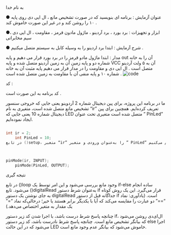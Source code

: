 به نام خدا 

● عنوان آزمایش :
برنامه ای بنویسید که در صورت تشخیص مانع ، ال ایی دی  روی پایه ۱۰ را روشن کند  و در غیر این صورت خاموش کند .

●ابزار و تجهیزات :
برد بورد ، برد آردینو ، ماژول مادون قرمز ، مقاومت ، ال ایی دی ، سیم مخابراتی 

● شرح آزمایش : 
ابتدا برد اردینو را به وسیله کابل به سیستم متصل میکنیم .

مدار :
ابتدا ماژول مادو قرمز را در برد بورد قرار می دهیم و پایه out  آن را به خانه شماره دو  و پایه  زمین آن به زمین آردینو متصل شده و پایه VCC  آن به ۵ ولت آردینو متصل است . 
ال ایی دی و مقاومت را در مدار قرار می دهیم پایه مثبت آن به خانه شماره ۱۰ و پایه منفی آن با مقاومت به زمین متصل شده است .
![code](./photo_2024-12-01_21-50-16.jpg)

کد :


کد برنامه به این صورت است .

ما در برنامه این پروژه، برای پین دیجیتال شماره 2  آردوینو یعنی جایی که خروجی سنسور تشخیص مانع متصل شده است، متغیری به نام “ir” تعریف کرده‌ایم.
 همچنین برای پین دیجیتال شماره 10 یعنی جایی که LED متصل شده است متغیری تحت عنوان ” PinLed” ایجاد نموده‌ایم.

```cpp

int ir = 2;
    int PinLed = 10;
در تابع ()setup، متغیر “ir” را به‌عنوان ورودی و متغیر ” PinLed” را به‌عنوان خروجی تنظیم می‌کنیم.    



pinMode(ir, INPUT);
    pinMode(PinLed, OUTPUT);

```
نتیجه گیری


در تابع ()loop وجود مانع بررسی می‌شود و این امر توسط یک if-else ساده انجام می‌شود. تابع ()digitalRead به‌عنوان شرط دستور if قرار می‌گیرد.
 این یک روش کوتاه به جای نوشتن یک دستور digitalRead جداگانه قبل از دستور 
if است. (یادآوری: نماد “==” دو عبارت را مقایسه می‌کند که آیا با یکدیگر برابر هستند یا خیر؛ درحالی‌که نماد “=” یک مقدار به متغیر اختصاص می‌دهد.)

چنانچه پاسخ شرط درست باشد، با اجرا شدن کد زیر دستور if، ال‌ای‌دی روشن می‌شود که بیانگر تشخیص مانع است. چنانچه پاسخ شرط نادرست باشد، کد زیر دستور else اجرا می‌شود که در این حالت LED خاموش می‌شود که بیانگر عدم وجود مانع است.





